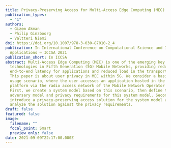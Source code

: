 ```yaml
---
title: Privacy-Preserving Access for Multi-Access Edge Computing (MEC) Applications
publication_types:
  - "1"
authors:
  - Gizem Akman
  - Philip Ginzboorg
  - Valtteri Niemi
doi: https://doi.org/10.1007/978-3-030-87010-2_4
publication: In International Conference on Computational Science and Its
  Applications – ICCSA 2021
publication_short: In ICCSA
abstract: Multi-Access Edge Computing (MEC) is one of the emerging key
  technologies in Fifth Generation (5G) Mobile Networks, providing reduced
  end-to-end latency for applications and reduced load in the transport network.
  This paper is about user privacy in MEC within 5G. We consider a basic MEC
  usage scenario, where the user accesses an application hosted in the MEC
  platform via the radio access network of the Mobile Network Operator (MNO).
  First, we create a system model based on this scenario, then define the
  adversary model and privacy requirements for this system model. Second, we
  introduce a privacy-preserving access solution for the system model and
  analyze the solution against the privacy requirements.
draft: false
featured: false
image:
  filename: ""
  focal_point: Smart
  preview_only: false
date: 2021-09-09T22:17:00.000Z
---
```

